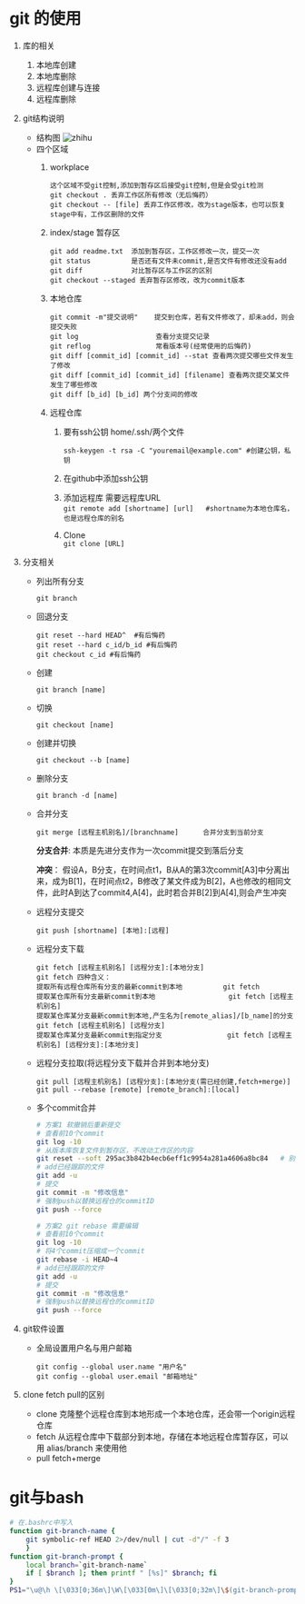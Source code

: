 # git 的使用

1. 库的相关
    1. 本地库创建
    2. 本地库删除
    3. 远程库创建与连接
    4. 远程库删除
2. git结构说明
    - 结构图
        ![zhihu](https://pic4.zhimg.com/v2-4f61dac0b425ebe34efc88d11a68f27b_r.jpg)
    - 四个区域
        1. workplace
            ```
            这个区域不受git控制,添加到暂存区后接受git控制,但是会受git检测
            git checkout . 丢弃工作区所有修改（无后悔药）
            git checkout -- [file] 丢弃工作区修改，改为stage版本，也可以恢复stage中有，工作区删除的文件
            ```
        2. index/stage 暂存区
            ```
            git add readme.txt  添加到暂存区，工作区修改一次，提交一次
            git status          是否还有文件未commit,是否文件有修改还没有add
            git diff            对比暂存区与工作区的区别
            git checkout --staged 丢弃暂存区修改，改为commit版本
            ```
        3. 本地仓库
            ```
            git commit -m"提交说明"    提交到仓库，若有文件修改了，却未add，则会提交失败
            git log                   查看分支提交记录
            git reflog                常看版本号(经常使用的后悔药)
            git diff [commit_id] [commit_id] --stat 查看两次提交哪些文件发生了修改
            git diff [commit_id] [commit_id] [filename] 查看两次提交某文件发生了哪些修改
            git diff [b_id] [b_id] 两个分支间的修改
            ```
        4. 远程仓库
            
            1. 要有ssh公钥 home/.ssh/两个文件
                
                `ssh-keygen -t rsa -C "youremail@example.com" #创建公钥，私钥 `
                
            2. 在github中添加ssh公钥
            3. 添加远程库 需要远程库URL  
                `git remote add [shortname] [url]   #shortname为本地仓库名，也是远程仓库的别名`
            4. Clone   
                `git clone [URL]`
            
3. 分支相关   
    - 列出所有分支
        ```
        git branch 
        ```
    - 回退分支
        ```
        git reset --hard HEAD^  #有后悔药
        git reset --hard c_id/b_id #有后悔药
        git checkout c_id #有后悔药
        
        ```
    - 创建
        ```
        git branch [name]
        ```
    - 切换
        ```
        git checkout [name]
        ```
    - 创建并切换
        ```
        git checkout --b [name]
        ```
    - 删除分支
        ```
        git branch -d [name]
        ```
    - 合并分支
        ```
        git merge [远程主机别名]/[branchname]      合并分支到当前分支
        ```
        **分支合并**:   本质是先进分支作为一次commit提交到落后分支
        
        **冲突**：      假设A，B分支，在时间点t1，B从A的第3次commit[A3]中分离出来，成为B[1]，在时间点t2，B修改了某文件成为B[2]，A也修改的相同文件，此时A到达了commit4,A[4]，此时若合并B[2]到A[4],则会产生冲突
    - 远程分支提交
        ```
        git push [shortname] [本地]:[远程]
        ```
    - 远程分支下载
        ```
        git fetch [远程主机别名] [远程分支]:[本地分支]  
        git fetch 四种含义：
        提取所有远程仓库所有分支的最新commit到本地          git fetch 
        提取某仓库所有分支最新commit到本地                  git fetch [远程主机别名] 
        提取某仓库某分支最新commit到本地,产生名为[remote_alias]/[b_name]的分支   git fetch [远程主机别名] [远程分支]
        提取某仓库某分支最新commit到指定分支                git fetch [远程主机别名] [远程分支]:[本地分支]  
        ```
    - 远程分支拉取(将远程分支下载并合并到本地分支)
        ```
        git pull [远程主机别名] [远程分支]:[本地分支(需已经创建,fetch+merge)]
        git pull --rebase [remote] [remote_branch]:[local]
        ```
    - 多个commit合并
        ```sh
        # 方案1 软撤销后重新提交
        # 查看前10个commit
        git log -10
        # 从版本库恢复文件到暂存区，不改动工作区的内容
        git reset --soft 295ac3b842b4ecb6eff1c9954a281a4606a8bc84	# 别人改的commitID
        # add已经跟踪的文件
        git add -u
        # 提交
        git commit -m "修改信息"
        # 强制push以替换远程仓的commitID
        git push --force

        # 方案2 git rebase 需要编辑
        # 查看前10个commit
        git log -10
        # 将4个commit压缩成一个commit
        git rebase -i HEAD~4	
        # add已经跟踪的文件
        git add -u
        # 提交
        git commit -m "修改信息"
        # 强制push以替换远程仓的commitID
        git push --force


        ```
   
    
4. git软件设置  
   - 全局设置用户名与用户邮箱
        ```
        git config --global user.name "用户名"
        git config --global user.email "邮箱地址"
        ```

5. clone fetch pull的区别
   - clone 克隆整个远程仓库到本地形成一个本地仓库，还会带一个origin远程仓库
   - fetch 从远程仓库中下载部分到本地，存储在本地远程仓库暂存区，可以用 alias/branch 来使用他
   - pull fetch+merge
  
# git与bash
```sh
# 在.bashrc中写入
function git-branch-name {
    git symbolic-ref HEAD 2>/dev/null | cut -d"/" -f 3
    }
function git-branch-prompt {
    local branch=`git-branch-name`
    if [ $branch ]; then printf " [%s]" $branch; fi
}
PS1="\u@\h \[\033[0;36m\]\W\[\033[0m\]\[\033[0;32m\]\$(git-branch-prompt)\[\033[0m\] \$ "
```